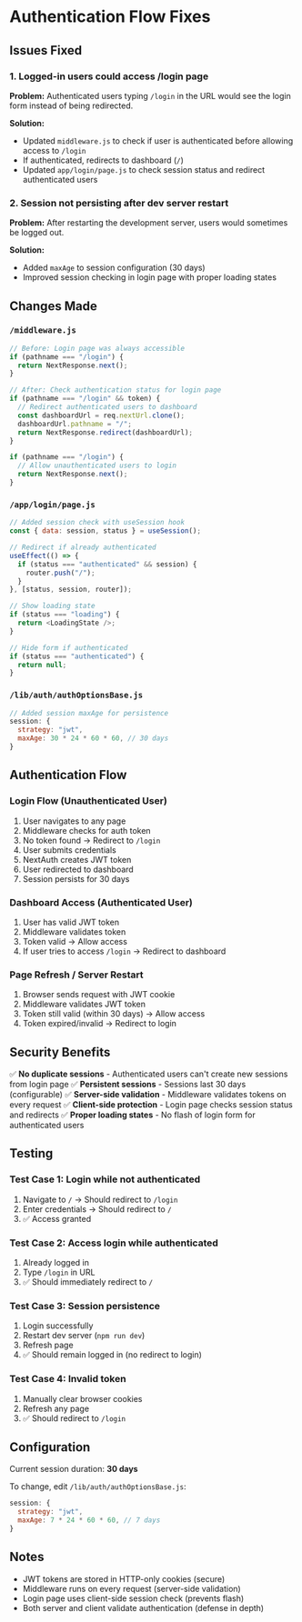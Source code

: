 # Authentication Flow Fixes

## Issues Fixed

### 1. **Logged-in users could access /login page**
**Problem:** Authenticated users typing `/login` in the URL would see the login form instead of being redirected.

**Solution:**
- Updated `middleware.js` to check if user is authenticated before allowing access to `/login`
- If authenticated, redirects to dashboard (`/`)
- Updated `app/login/page.js` to check session status and redirect authenticated users

### 2. **Session not persisting after dev server restart**
**Problem:** After restarting the development server, users would sometimes be logged out.

**Solution:**
- Added `maxAge` to session configuration (30 days)
- Improved session checking in login page with proper loading states

## Changes Made

### `/middleware.js`
```javascript
// Before: Login page was always accessible
if (pathname === "/login") {
  return NextResponse.next();
}

// After: Check authentication status for login page
if (pathname === "/login" && token) {
  // Redirect authenticated users to dashboard
  const dashboardUrl = req.nextUrl.clone();
  dashboardUrl.pathname = "/";
  return NextResponse.redirect(dashboardUrl);
}

if (pathname === "/login") {
  // Allow unauthenticated users to login
  return NextResponse.next();
}
```

### `/app/login/page.js`
```javascript
// Added session check with useSession hook
const { data: session, status } = useSession();

// Redirect if already authenticated
useEffect(() => {
  if (status === "authenticated" && session) {
    router.push("/");
  }
}, [status, session, router]);

// Show loading state
if (status === "loading") {
  return <LoadingState />;
}

// Hide form if authenticated
if (status === "authenticated") {
  return null;
}
```

### `/lib/auth/authOptionsBase.js`
```javascript
// Added session maxAge for persistence
session: { 
  strategy: "jwt",
  maxAge: 30 * 24 * 60 * 60, // 30 days
}
```

## Authentication Flow

### Login Flow (Unauthenticated User)
1. User navigates to any page
2. Middleware checks for auth token
3. No token found → Redirect to `/login`
4. User submits credentials
5. NextAuth creates JWT token
6. User redirected to dashboard
7. Session persists for 30 days

### Dashboard Access (Authenticated User)
1. User has valid JWT token
2. Middleware validates token
3. Token valid → Allow access
4. If user tries to access `/login` → Redirect to dashboard

### Page Refresh / Server Restart
1. Browser sends request with JWT cookie
2. Middleware validates JWT token
3. Token still valid (within 30 days) → Allow access
4. Token expired/invalid → Redirect to login

## Security Benefits

✅ **No duplicate sessions** - Authenticated users can't create new sessions from login page
✅ **Persistent sessions** - Sessions last 30 days (configurable)
✅ **Server-side validation** - Middleware validates tokens on every request
✅ **Client-side protection** - Login page checks session status and redirects
✅ **Proper loading states** - No flash of login form for authenticated users

## Testing

### Test Case 1: Login while not authenticated
1. Navigate to `/` → Should redirect to `/login`
2. Enter credentials → Should redirect to `/`
3. ✅ Access granted

### Test Case 2: Access login while authenticated
1. Already logged in
2. Type `/login` in URL
3. ✅ Should immediately redirect to `/`

### Test Case 3: Session persistence
1. Login successfully
2. Restart dev server (`npm run dev`)
3. Refresh page
4. ✅ Should remain logged in (no redirect to login)

### Test Case 4: Invalid token
1. Manually clear browser cookies
2. Refresh any page
3. ✅ Should redirect to `/login`

## Configuration

Current session duration: **30 days**

To change, edit `/lib/auth/authOptionsBase.js`:
```javascript
session: { 
  strategy: "jwt",
  maxAge: 7 * 24 * 60 * 60, // 7 days
}
```

## Notes

- JWT tokens are stored in HTTP-only cookies (secure)
- Middleware runs on every request (server-side validation)
- Login page uses client-side session check (prevents flash)
- Both server and client validate authentication (defense in depth)
